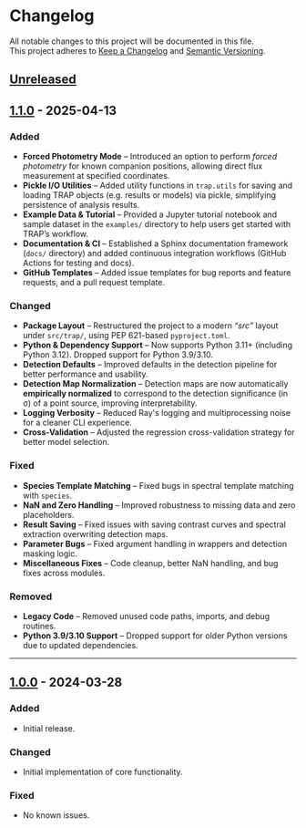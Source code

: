 # Changelog

All notable changes to this project will be documented in this file.  
This project adheres to [Keep a Changelog](https://keepachangelog.com/) and [Semantic Versioning](https://semver.org/).

## [Unreleased]

## [1.1.0] - 2025-04-13

### Added
- **Forced Photometry Mode** – Introduced an option to perform *forced photometry* for known companion positions, allowing direct flux measurement at specified coordinates.  
- **Pickle I/O Utilities** – Added utility functions in `trap.utils` for saving and loading TRAP objects (e.g. results or models) via pickle, simplifying persistence of analysis results.  
- **Example Data & Tutorial** – Provided a Jupyter tutorial notebook and sample dataset in the `examples/` directory to help users get started with TRAP’s workflow.  
- **Documentation & CI** – Established a Sphinx documentation framework (`docs/` directory) and added continuous integration workflows (GitHub Actions for testing and docs).  
- **GitHub Templates** – Added issue templates for bug reports and feature requests, and a pull request template.

### Changed
- **Package Layout** – Restructured the project to a modern *“src”* layout under `src/trap/`, using PEP 621-based `pyproject.toml`.  
- **Python & Dependency Support** – Now supports Python 3.11+ (including Python 3.12). Dropped support for Python 3.9/3.10.  
- **Detection Defaults** – Improved defaults in the detection pipeline for better performance and usability.  
- **Detection Map Normalization** – Detection maps are now automatically **empirically normalized** to correspond to the detection significance (in σ) of a point source, improving interpretability.  
- **Logging Verbosity** – Reduced Ray's logging and multiprocessing noise for a cleaner CLI experience.  
- **Cross-Validation** – Adjusted the regression cross-validation strategy for better model selection.

### Fixed
- **Species Template Matching** – Fixed bugs in spectral template matching with `species`.  
- **NaN and Zero Handling** – Improved robustness to missing data and zero placeholders.  
- **Result Saving** – Fixed issues with saving contrast curves and spectral extraction overwriting detection maps.  
- **Parameter Bugs** – Fixed argument handling in wrappers and detection masking logic.  
- **Miscellaneous Fixes** – Code cleanup, better NaN handling, and bug fixes across modules.

### Removed
- **Legacy Code** – Removed unused code paths, imports, and debug routines.  
- **Python 3.9/3.10 Support** – Dropped support for older Python versions due to updated dependencies.

---

## [1.0.0] - 2024-03-28

### Added
- Initial release.

### Changed
- Initial implementation of core functionality.

### Fixed
- No known issues.

[Unreleased]: https://github.com/m-samland/spherical/compare/v1.1.0...HEAD 
[1.1.0]: https://github.com/m-samland/trap/compare/v1.0.0...v1.1.0
[1.0.0]: https://github.com/m-samland/trap/releases/tag/v1.0.0